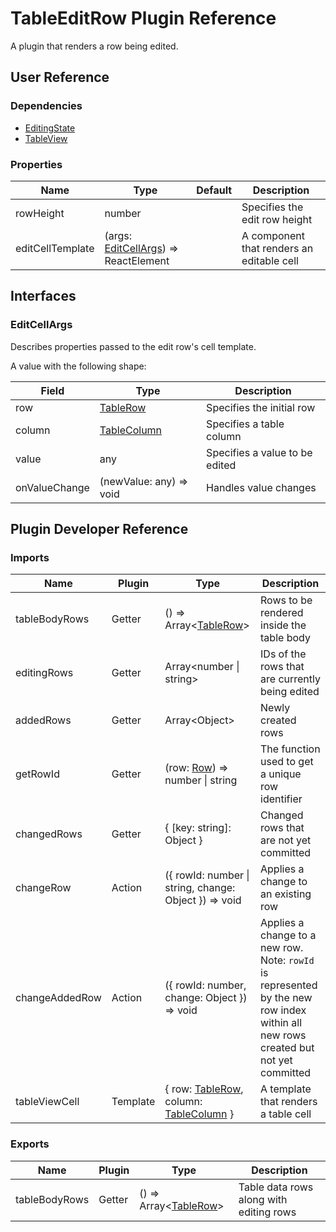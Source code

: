 # TableEditRow Plugin Reference

A plugin that renders a row being edited.

## User Reference

### Dependencies

- [EditingState](editing-state.md)
- [TableView](table-view.md)

### Properties

Name | Type | Default | Description
-----|------|---------|------------
rowHeight | number | | Specifies the edit row height
editCellTemplate | (args: [EditCellArgs](#edit-cell-args)) => ReactElement | | A component that renders an editable cell

## Interfaces

### <a name="edit-cell-args"></a>EditCellArgs

Describes properties passed to the edit row's cell template.

A value with the following shape:

Field | Type | Description
------|------|------------
row | [TableRow](table-view.md#table-row) | Specifies the initial row
column | [TableColumn](table-view.md#table-column) | Specifies a table column
value | any | Specifies a value to be edited
onValueChange | (newValue: any) => void | Handles value changes

## Plugin Developer Reference

### Imports

Name | Plugin | Type | Description
-----|--------|------|------------
tableBodyRows | Getter | () => Array&lt;[TableRow](table-view.md#table-row)&gt; | Rows to be rendered inside the table body
editingRows | Getter | Array&lt;number &#124; string&gt; | IDs of the rows that are currently being edited
addedRows | Getter | Array&lt;Object&gt; | Newly created rows
getRowId | Getter | (row: [Row](grid.md#row)) => number &#124; string | The function used to get a unique row identifier
changedRows | Getter | { [key: string]: Object } | Changed rows that are not yet committed
changeRow | Action | ({ rowId: number &#124; string, change: Object }) => void | Applies a change to an existing row
changeAddedRow | Action | ({ rowId: number, change: Object }) => void | Applies a change to a new row. Note: `rowId` is represented by the new row index within all new rows created but not yet committed
tableViewCell | Template | { row: [TableRow](table-view.md#table-row), column: [TableColumn](table-view.md#table-column) } | A template that renders a table cell

### Exports

Name | Plugin | Type | Description
-----|--------|------|------------
tableBodyRows | Getter | () => Array&lt;[TableRow](table-view.md#table-row)&gt; | Table data rows along with editing rows

